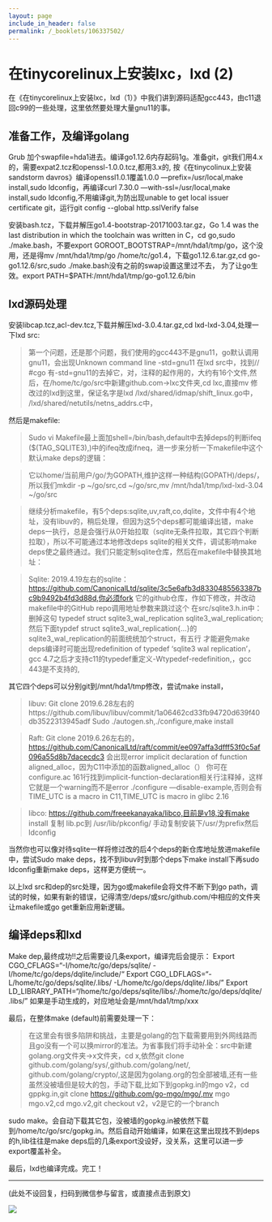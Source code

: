 ```yaml
---
layout: page
include_in_header: false
permalink: /_booklets/106337502/
---
```

在tinycorelinux上安装lxc，lxd (2)
=====

在《在tinycorelinux上安装lxc，lxd（1）》中我们讲到源码适配gcc443，由c11退回c99的一些处理，这里依然要处理大量gnu11的事。

准备工作，及编译golang
-----

Grub 加个swapfile=hda1进去。编译go1.12.6内存起码1g。准备git，git我们用4.x的，需要expat2.tcz和openssl-1.0.0.tcz,都用3.x的,
按《在tinycolinux上安装sandstorm davros》编译openssl1.0.1覆盖1.0.0 —prefix=/usr/local,make install,sudo ldconfig，再编译curl 7.30.0 —with-ssl=/usr/local,make install,sudo ldconfig,不用编译git,为防出现unable to get local issuer certificate git，运行git config --global http.sslVerify false

安装bash.tcz，下载并解压go1.4-bootstrap-20171003.tar.gz，Go 1.4 was the last distribution in which the toolchain was written in C，cd go,sudo ./make.bash，不要export GOROOT_BOOTSTRAP=/mnt/hda1/tmp/go，这个没用，还是得mv /mnt/hda1/tmp/go /home/tc/go1.4，下载go1.12.6.tar.gz,cd go-go1.12.6/src,sudo ./make.bash没有之前的swap设置这里过不去，
为了让go生效。export PATH=$PATH:/mnt/hda1/tmp/go-go1.12.6/bin

lxd源码处理
-----

安装libcap.tcz,acl-dev.tcz,下载并解压lxd-3.0.4.tar.gz,cd lxd-lxd-3.04,处理一下lxd src:

> 第一个问题，还是那个问题，我们使用的gcc443不是gnu11，go默认调用gnu11，会出现Unknown command line -std=gnu11
> 在lxd src中，找到// #cgo 有-std=gnu11的去掉它，对，注释的起作用的，大约有16个文件,然后，在/home/tc/go/src中新建github.com->lxc文件夹,cd lxc,直接mv 修改过的lxd到这里，保证名字是lxd
> /lxd/shared/idmap/shift_linux.go中，
> /lxd/shared/netutils/netns_addrs.c中，

然后是makefile:

> Sudo vi Makefile最上面加shell=/bin/bash,default中去掉deps的判断ifeq ($(TAG_SQLITE3),)中的ifeq改成ifneq，进一步来分析一下makefile中这个默认make deps的逻辑：

> 它以home/当前用户/go/为GOPATH,维护这样一种结构(GOPATH)/deps/，所以我们mkdir -p ~/go/src,cd ~/go/src,mv /mnt/hda1/tmp/lxd-lxd-3.04 ~/go/src

> 继续分析makefile，有5个deps:sqlite,uv,raft,co,dqlite，文件中有4个地址，没有libuv的，稍后处理，但因为这5个deps都可能编译出错，make deps一执行，总是会强行从0开始拉取（sqlite无条件拉取，其它四个判断拉取），所以不可能通过本地修改deps sqlite的相关文件，调试影响make deps使之最终通过。我们只能定制sqlite仓库，然后在makefile中替换其地址：

> Sqlite:
> 2019.4.19左右的sqlite：https://github.com/CanonicalLtd/sqlite/3c5e6afb3d8330485563387bc9b9492b4fd3d88d,你必须fork 它的github仓库，作如下修改，并改动makefile中的GitHub repo调用地址参数来跳过这个
> 在src/sqlite3.h.in中：
> 删掉这句 typedef struct sqlite3_wal_replication sqlite3_wal_replication;
> 然后下面typdef struct sqlite3_wal_replication{…}的sqlite3_wal_replication的前面统统加个struct，有五行
> 才能避免make deps编译时可能出现redefinition of typedef ‘sqlite3 wal replication’，gcc 4.7之后才支持c11的typedef重定义-Wtypedef-redefinition,，gcc 443是不支持的,

其它四个deps可以分别git到/mnt/hda1/tmp修改，尝试make install，

> libuv:
> Git clone 2019.6.28左右的https://github.com/libuv/libuv/commit/1a06462cd33fb94720d639f40db3522313945adf
> Sudo ./autogen.sh,./configure,make install

> Raft:
> Git clone 2019.6.26左右的，https://github.com/CanonicalLtd/raft/commit/ee097affa3dfff53f0c5af096a55d8b7dacecdc3
> 会出现error implicit declaration of function aligned_alloc，因为C11中添加的函数aligned_alloc（）
> 你可在configure.ac 161行找到implicit-function-declaration相关行注释掉，这样它就是一个warning而不是error
> ./configure —disable-example,否则会有TIME_UTC is a macro in C11,TIME_UTC is macro in glibc 2.16

> libco:
> https://github.com/freeekanayaka/libco,目前是v18,没有make install
> 复制 lib.pc到 /usr/lib/pkconfig/
> 手动复制安装下/usr/为prefix然后ldconfig

当然你也可以像对待sqlite一样将修过改的后4个deps的新仓库地址放进makefile中，尝试Sudo make deps，找不到libuv时到那个deps下make install下再sudo ldconfig重新make deps，这样更方便统一。

以上lxd src和dep的src处理，因为go或makefile会将文件不断下到go path，调试的时候，如果有新的错误，记得清空/deps/或src/github.com/中相应的文件夹让makefile或go get重新应用新逻辑。

编译deps和lxd
-----

Make dep,最终成功!!之后需要设几条export，编译完后会提示：
Export CGO_CFLAGS=“-I/home/tc/go/deps/sqlite/ -I/home/tc/go/deps/dqlite/include/“
Export CGO_LDFLAGS=“-L/home/tc/go/deps/sqlite/.libs/ -L/home/tc/go/deps/dqlite/.libs/”
Export LD_LIBRARY_PATH=“/home/tc/go/deps/sqlite/libs/:/home/tc/go/deps/dqlite/.libs/”
如果是手动生成的，对应地址会是/mnt/hda1/tmp/xxx

最后，在整体make (default)前需要处理一下：

> 在这里会有很多陷阱和挑战，主要是golang的包下载需要用到外网线路而且go没有一个可以换mirror的准法。为省事我们将手动补全：src中新建golang.org文件夹->x文件夹，cd x,依然git clone github.com/golang/sys/,github.com/golang/net/, github.com/golang/crypto/,这是因为golang.org的包全部被墙,还有一些虽然没被墙但是较大的包，手动下载,比如下到gopkg.in的mgo v2，cd gppkg.in,git clone https://github.com/go-mgo/mgo/,mv mgo mgo.v2,cd mgo.v2,git checkout v2，v2是它的一个branch

sudo make。会自动下载其它包，没被墙的gopkg.in被依然下载到/home/tc/go/src/gopkg.in。然后自动开始编译，如果在这里出现找不到deps的h,lib往往是make deps后的几条export没设好，没关系，这里可以进一步export覆盖补全。

最后，lxd也编译完成。完工！


-----


(此处不设回复，扫码到微信参与留言，或直接点击到原文)

![](/p/106337502/qrcode.png)

<!-- Markdeep: -->
<meta charset="utf-8">
<link rel="stylesheet" href="../../res/aloha.css?">

<script src="../../res/markdeep.min.js" charset="utf-8"></script>






